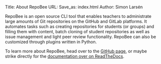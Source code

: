 Title: About RepoBee
URL:
Save_as: index.html
Author: Simon Larsén

RepoBee is an open source CLI tool that enables teachers to administrate large
amounts of Git repositories on the GitHub and GitLab platforms. It automates
tasks such as creating repositories for students (or groups) and filling them
with content, batch cloning of student repositories as well as issue management
and light peer review functionality. RepoBee can also be customized through
plugins written in Python.

To learn more about RepoBee, head over to the [GitHub
page](https://github.com/repobee/repobee), or maybe strike directly for the
[documentation over on ReadTheDocs](https://repobee.readthedocs.io).

